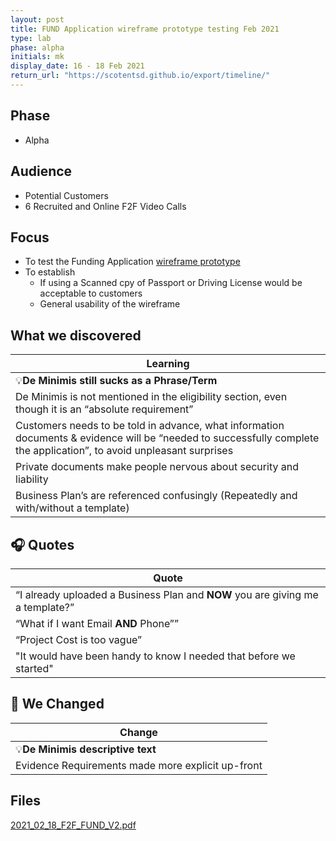 ```yaml
---
layout: post
title: FUND Application wireframe prototype testing Feb 2021
type: lab
phase: alpha
initials: mk
display_date: 16 - 18 Feb 2021
return_url: "https://scotentsd.github.io/export/timeline/"
---
```


## Phase 
- Alpha

## Audience

- Potential Customers
- 6 Recruited and Online F2F Video Calls

## Focus

- To test the Funding Application [wireframe prototype](https://4jd442.axshare.com/)
- To establish 
  - If using a Scanned cpy of Passport or Driving License would be acceptable to customers
  - General usability of the wireframe


## What we discovered

| Learning
| ---
| 💡**De Minimis still sucks as a Phrase/Term**
| De Minimis is not mentioned in the eligibility section, even though it is an “absolute requirement”
| Customers needs to be told in advance, what information documents & evidence will be “needed to successfully complete the application”, to avoid unpleasant surprises
| Private documents make people nervous about security and liability
| Business Plan’s are referenced confusingly (Repeatedly and with/without a template)

## 🎧 Quotes

| Quote
| ---
| “I already uploaded a Business Plan and **NOW** you are giving me a template?”
| “What if I want Email **AND** Phone””
| “Project Cost is too vague”
| "It would have been handy to know I needed that before we started"


## 🧰 We Changed 

| Change
| ---
| 💡**De Minimis descriptive text**
| Evidence Requirements made more explicit up-front

## Files
[2021_02_18_F2F_FUND_V2.pdf](https://scotentsd.github.io/funding/files/2021_02_18_F2F_FUND_V2.pdf)
<!--more-->
